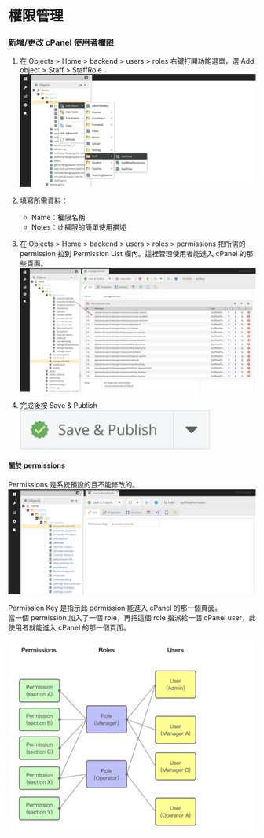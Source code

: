 # 權限管理

### 新增/更改 cPanel 使用者權限

1. 在 Objects > Home > backend > users > roles 右鍵打開功能選單，選 Add object > Staff > StaffRole
![](images/10.jpg)

2. 填寫所需資料：
   - Name：權限名稱
   - Notes：此權限的簡單使用描述

3. 在 Objects > Home > backend > users > roles > permissions 把所需的 permission 拉到 Permission List 欄內。這裡管理使用者能進入 cPanel 的那些頁面。
![](images/08.jpg)

3. 完成後按 Save & Publish <img class="inline-img" src="/images/save-and-publish.jpg">

#### 關於 permissions
Permissions 是系統預設的且不能修改的。<br>
![](images/12.jpg)

Permission Key 是指示此 permission 能進入 cPanel 的那一個頁面。<br>
當一個 permission 加入了一個 role，再把這個 role 指派給一個 cPanel user，此使用者就能進入 cPanel 的那一個頁面。

![](images/13.jpg)
